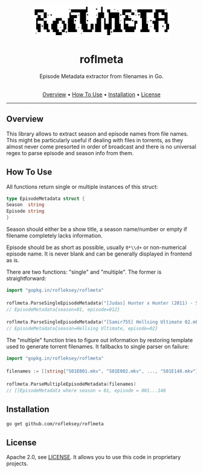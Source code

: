 <p align="center">
    <img src="logo.png" alt="roflmeta logo">
</p>
<h1 align="center">roflmeta</h1>
<p align="center">
      Episode Metadata extractor from filenames in Go.<br><br>
</p>
<p align="center">
  <a href="#overview">Overview</a> •
  <a href="#how-to-use">How To Use</a> •
  <a href="#installation">Installation</a> •
  <a href="#license">License</a>
</p>

--------

## Overview

This library allows to extract season and episode names from file names.
This might be particularly useful if dealing with files in torrents, as they almost never come presorted
in order of broadcast and there is no universal regex to parse episode and season info from them.

## How To Use

All functions return single or multiple instances of this struct:

```go
type EpisodeMetadata struct {
Season  string
Episode string
}
```

Season should either be a show title, a season name/number or empty if filename completely lacks information.

Episode should be as short as possible, usually `0*\\d+` or non-numerical episode name. It is never blank and can be
generally displayed in frontend as is.

There are two functions: "single" and "multiple". The former is straightforward:

```go
import "gopkg.in/rofleksey/roflmeta"

roflmeta.ParseSingleEpisodeMetadata("[Judas] Hunter x Hunter (2011) - S01E012.mkv")
// EpisodeMetadata{season=01, episode=012}

roflmeta.ParseSingleEpisodeMetadata("[Samir755] Hellsing Ultimate 02.mkv")
// EpisodeMetadata{season=Hellsing Ultimate, episode=02}
```

The "multiple" function tries to figure out information by restoring template used to generate torrent filenames.
It fallbacks to single parser on failure:

```go
import "gopkg.in/rofleksey/roflmeta"

filenames := []string{"S01E001.mkv", "S01E002.mkv", ..., "S01E148.mkv"}

roflmeta.ParseMultipleEpisodeMetadata(filenames)
// []EpisodeMetadata where season = 01, episode = 001...148
```

## Installation

```
go get github.com/rofleksey/roflmeta
```

## License

Apache 2.0, see [LICENSE](LICENSE). It allows you to use this code in proprietary projects.